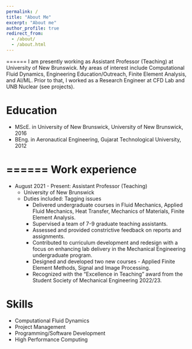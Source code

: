 ```yaml
---
permalink: /
title: "About Me"
excerpt: "About me"
author_profile: true
redirect_from: 
  - /about/
  - /about.html
---
```


======
I am presently working as Assistant Professor (Teaching) at University of New Brunswick. My areas of interest include Computational Fluid Dynamics, Engineering Education/Outreach, Finite Element Analysis, and AI/ML. Prior to that, I worked as a Research Engineer at CFD Lab and UNB Nuclear (see projects).

Education
======
* MScE. in University of New Brunswick, University of New Brunswick, 2016
* BEng. in Aeronautical Engineering, Gujarat Technological University, 2012

======
Work experience
======
* August  2021 - Present: Assistant Professor (Teaching)
  * University of New Brunswick
  * Duties included: Tagging issues
    * Delivered undergraduate courses in Fluid Mechanics, Applied Fluid Mechanics, Heat Transfer, Mechanics of Materials, Finite Element Analysis.
    * Supervised a team of 7-9 graduate teaching assistants.
    * Assessed and provided constrictive feedback on reports and assignments.
    * Contributed to curriculum development and redesign with a focus on enhancing lab delivery in the Mechanical Engineering undergraduate program.
    * Designed and developed two new courses - Applied Finite Element Methods, Signal and Image Processing.
    * Recognized with the “Excellence in Teaching” award from the Student Society of Mechanical Engineering 2022/23. 

  
Skills
======
* Computational Fluid Dynamics
* Project Management
* Programming/Software Development
* High Performance Computing



